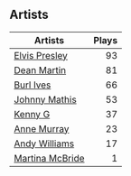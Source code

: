 ## Artists
Artists | Plays 
----- | -----: 
[Elvis Presley](/artists/elvis-presley-1014) | 93
[Dean Martin](/artists/dean-martin-6555) | 81
[Burl Ives](/artists/burl-ives-1117) | 66
[Johnny Mathis](/artists/johnny-mathis-14581) | 53
[Kenny G](/artists/kenny-g-7789) | 37
[Anne Murray](/artists/anne-murray-28649) | 23
[Andy Williams](/artists/andy-williams-16425) | 17
[Martina McBride](/artists/martina-mcbride-35319) | 1

